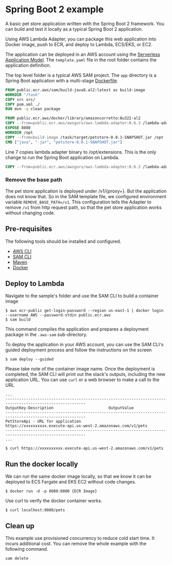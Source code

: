 # Spring Boot 2 example

A basic pet store application written with the Spring Boot 2 framework. You can build and test it locally as a typical Spring Boot 2 application. 

Using AWS Lambda Adapter, you can package this web application into Docker image, push to ECR, and deploy to Lambda, ECS/EKS, or EC2.

The application can be deployed in an AWS account using the [Serverless Application Model](https://github.com/awslabs/serverless-application-model). The `template.yaml` file in the root folder contains the application definition.

The top level folder is a typical AWS SAM project. The `app` directory is a Spring Boot application with a multi-stage [Dockerfile](app/Dockerfile).

```dockerfile
FROM public.ecr.aws/sam/build-java8.al2:latest as build-image
WORKDIR "/task"
COPY src src/
COPY pom.xml ./
RUN mvn -q clean package

FROM public.ecr.aws/docker/library/amazoncorretto:8u322-al2
COPY --from=public.ecr.aws/awsguru/aws-lambda-adapter:0.6.3 /lambda-adapter /opt/extensions/lambda-adapter
EXPOSE 8080
WORKDIR /opt
COPY --from=build-image /task/target/petstore-0.0.1-SNAPSHOT.jar /opt
CMD ["java", "-jar", "petstore-0.0.1-SNAPSHOT.jar"]
```

Line 7 copies lambda adapter binary to /opt/extensions. This is the only change to run the Spring Boot application on Lambda.

```dockerfile
COPY --from=public.ecr.aws/awsguru/aws-lambda-adapter:0.6.3 /lambda-adapter /opt/extensions/lambda-adapter
```

### Remove the base path

The pet store application is deployed under /v1/{proxy+}. But the application does not know that. So in the SAM template file, we configured environment variable `REMOVE_BASE_PATH=/v1`. 
This configuration tells the Adapter to remove `/v1` from http request path, so that the pet store application works without changing code. 


## Pre-requisites

The following tools should be installed and configured.

* [AWS CLI](https://aws.amazon.com/cli/)
* [SAM CLI](https://github.com/awslabs/aws-sam-cli)
* [Maven](https://maven.apache.org/)
* [Docker](https://www.docker.com/products/docker-desktop)

## Deploy to Lambda
Navigate to the sample's folder and use the SAM CLI to build a container image
```shell
$ aws ecr-public get-login-password --region us-east-1 | docker login --username AWS --password-stdin public.ecr.aws
$ sam build
```

This command compiles the application and prepares a deployment package in the `.aws-sam` sub-directory.

To deploy the application in your AWS account, you can use the SAM CLI's guided deployment process and follow the instructions on the screen

```shell
$ sam deploy --guided
```
Please take note of the container image name. 
Once the deployment is completed, the SAM CLI will print out the stack's outputs, including the new application URL. You can use `curl` or a web browser to make a call to the URL

```shell
...
---------------------------------------------------------------------------------------------------------
OutputKey-Description                        OutputValue
---------------------------------------------------------------------------------------------------------
PetStoreApi - URL for application            https://xxxxxxxxxx.execute-api.us-west-2.amazonaws.com/v1/pets
---------------------------------------------------------------------------------------------------------
...

$ curl https://xxxxxxxxxx.execute-api.us-west-2.amazonaws.com/v1/pets
```

## Run the docker locally

We can run the same docker image locally, so that we know it can be deployed to ECS Fargate and EKS EC2 without code changes. 

```shell
$ docker run -d -p 8080:8080 {ECR Image}

```

Use curl to verify the docker container works. 

```shell
$ curl localhost:8080/pets 
```

## Clean up

This example use provisioned concurrency to reduce cold start time. It incurs additional cost. You can remove the whole example with the following command. 

```shell
sam delete
```